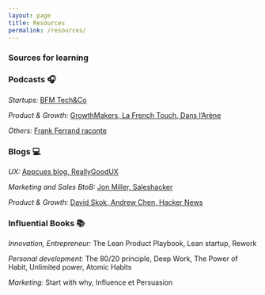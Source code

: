 ```yaml
---
layout: page
title: Resources
permalink: /resources/
---
```


<h3 class="title-about"> Sources for learning</h3>

<div class="container-about">
  <div class="grey-section">
  <h3 class="title"> Podcasts 🎧 </h3>
  <p> <em> Startups: </em> <a href="https://bfmbusiness.bfmtv.com/mediaplayer/podcast/techco/"> BFM Tech&Co </a> </p>
  <p> <em> Product & Growth:</em> <a href="https://growthmakers.fr/episodes/"> GrowthMakers, </a> <a href="http://www.lafrenchtouch.fm/"> La French Touch, </a> <a href="https://www.danslarene.fr/"> Dans l’Arène </a> </p>
  <p> <em> Others:</em> <a href="https://www.radioclassique.fr/radio/emissions/franck-ferrand-raconte/"> Frank Ferrand raconte </a> </p>
  </div>
  <div class="grey-section">
    <h3 class="title"> Blogs 💻 </h3>
    <p> <em> UX:</em> <a href="https://www.appcues.com/blog"> Appcues blog, </a> <a href="https://www.reallygoodux.io/"> ReallyGoodUX </a>  </p>
    <p> <em> Marketing and Sales BtoB:</em> <a href="http://www.jonmiller.com/blog-home"> Jon Miller, </a> <a href="https://www.saleshacker.com/read/"> Saleshacker </a></p>
    <p> <em> Product & Growth:</em> <a href="https://www.forentrepreneurs.com/"> David Skok, </a> <a href="https://andrewchen.co/"> Andrew Chen, </a><a href="https://news.ycombinator.com/"> Hacker News </a> </p>
  </div>
  <div class="grey-section">
    <h3 class="title"> Influential Books 📚 </h3>
    <p> <em> Innovation, Entrepreneur:</em> The Lean Product Playbook, Lean startup, Rework</p>
    <p> <em> Personal development: </em> The 80/20 principle, Deep Work, The Power of Habit, Unlimited power, Atomic Habits </p>
    <p> <em> Marketing: </em> Start with why, Influence et Persuasion </p>
  </div>
</div>
